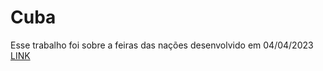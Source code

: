 # Cuba
Esse trabalho foi sobre a feiras das nações desenvolvido em 04/04/2023
<a href="https://joy-costa.github.io/Cuba/paginainicial.html">LINK</a>
